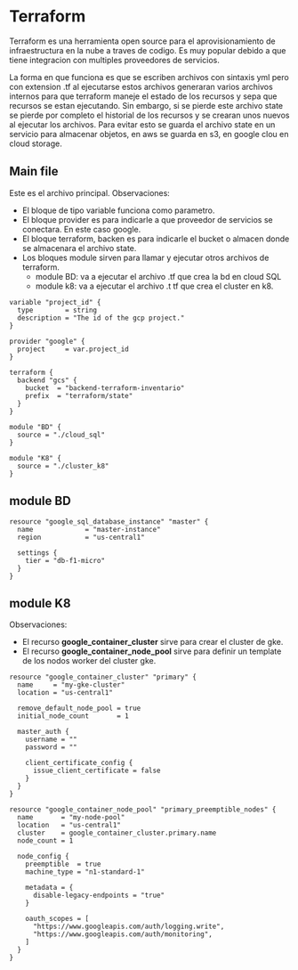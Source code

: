# Terraform
Terraform es una herramienta open source para el aprovisionamiento de infraestructura en la nube a traves de codigo. Es muy popular debido a que tiene integracion con multiples proveedores de servicios.

La forma en que funciona es que se escriben archivos con sintaxis yml pero con extension .tf al ejecutarse estos archivos generaran varios archivos internos para que terraform maneje el estado de los recursos y sepa que recursos se estan ejecutando. Sin embargo, si se pierde este archivo state se pierde por completo el historial de los recursos y se crearan unos nuevos al ejecutar los archivos. Para evitar esto se guarda el archivo state en un servicio para almacenar objetos, en aws se guarda en s3, en google clou en cloud storage.

## Main file
Este es el archivo principal. Observaciones:
* El bloque de tipo variable funciona como parametro.
* El bloque provider es para indicarle a que proveedor de servicios se conectara. En este caso google.
* El bloque terraform, backen es para indicarle el bucket o almacen donde se almacenara el archivo state.
* Los bloques module sirven para llamar y ejecutar otros archivos de terraform.
    * module BD: va a ejecutar el archivo .tf que crea la bd en cloud SQL
    * module k8: va a ejecutar el archivo .t tf que crea el cluster en k8.
```
variable "project_id" {
  type        = string
  description = "The id of the gcp project."
}

provider "google" {
  project     = var.project_id
}

terraform {
  backend "gcs" {
    bucket  = "backend-terraform-inventario"
    prefix  = "terraform/state"
  }
}

module "BD" {
  source = "./cloud_sql"
}

module "K8" {
  source = "./cluster_k8" 
}

```

## module BD
```
resource "google_sql_database_instance" "master" {
  name             = "master-instance"
  region           = "us-central1"

  settings {
    tier = "db-f1-micro"
  }
}

```

## module K8
Observaciones:
*  El recurso **google_container_cluster** sirve para crear el cluster de gke.
* El recurso  **google_container_node_pool** sirve para definir un template de los nodos worker del cluster gke.
```
resource "google_container_cluster" "primary" {
  name     = "my-gke-cluster"
  location = "us-central1"

  remove_default_node_pool = true
  initial_node_count       = 1

  master_auth {
    username = ""
    password = ""

    client_certificate_config {
      issue_client_certificate = false
    }
  }
}

resource "google_container_node_pool" "primary_preemptible_nodes" {
  name       = "my-node-pool"
  location   = "us-central1"
  cluster    = google_container_cluster.primary.name
  node_count = 1

  node_config {
    preemptible  = true
    machine_type = "n1-standard-1"

    metadata = {
      disable-legacy-endpoints = "true"
    }

    oauth_scopes = [
      "https://www.googleapis.com/auth/logging.write",
      "https://www.googleapis.com/auth/monitoring",
    ]
  }
}
```